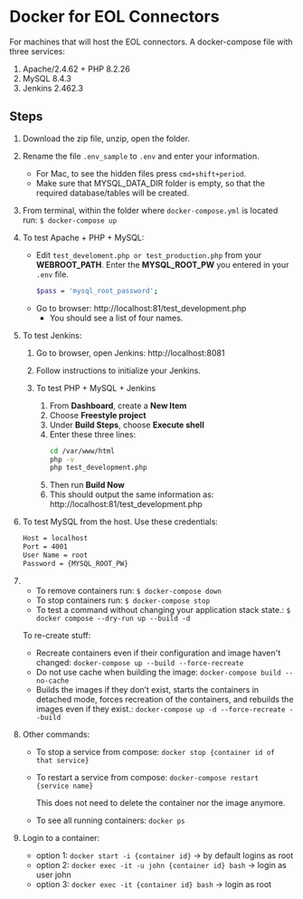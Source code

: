 # Docker for EOL Connectors

For machines that will host the EOL connectors.
A docker-compose file with three services:

1. Apache/2.4.62 + PHP 8.2.26
2. MySQL 8.4.3
3. Jenkins 2.462.3

## Steps

1. Download the zip file, unzip, open the folder.
2. Rename the file `.env_sample` to `.env` and enter your information.
   - For Mac, to see the hidden files press `cmd+shift+period`.
   - Make sure that MYSQL_DATA_DIR folder is empty, so that the required database/tables will be created.
3. From terminal, within the folder where `docker-compose.yml` is located run: `$ docker-compose up`
4. To test Apache + PHP + MySQL:
   - Edit `test_develoment.php or test_production.php` from your **WEBROOT_PATH**. Enter the **MYSQL_ROOT_PW** you entered in your `.env` file.
     ```sh
     $pass = 'mysql_root_password';
     ```
   - Go to browser: http://localhost:81/test_development.php
     - You should see a list of four names.
5. To test Jenkins:

   1. Go to browser, open Jenkins: http://localhost:8081
   2. Follow instructions to initialize your Jenkins.
   3. To test PHP + MySQL + Jenkins

      1. From **Dashboard**, create a **New Item**
      2. Choose **Freestyle project**
      3. Under **Build Steps**, choose **Execute shell**
      4. Enter these three lines:
         ```sh
         cd /var/www/html
         php -v
         php test_development.php
         ```
      5. Then run **Build Now**
      6. This should output the same information as: http://localhost:81/test_development.php

6. To test MySQL from the host. Use these credentials:
   ```sh
   Host = localhost
   Port = 4001
   User Name = root
   Password = {MYSQL_ROOT_PW}
   ```
7. - To remove containers run: `$ docker-compose down`
   - To stop containers run: `$ docker-compose stop`
   - To test a command without changing your application stack state.: `$ docker compose --dry-run up --build -d`

   To re-create stuff:

   - Recreate containers even if their configuration and image haven't changed: `docker-compose up --build --force-recreate`
   - Do not use cache when building the image: `docker-compose build --no-cache`
   - Builds the images if they don’t exist, starts the containers in detached mode, forces recreation of the containers, and rebuilds the images even if they exist.: `docker-compose up -d --force-recreate --build`

8. Other commands:

   - To stop a service from compose: `docker stop {container id of that service}`
   - To restart a service from compose: `docker-compose restart {service name}`

     This does not need to delete the container nor the image anymore.

   - To see all running containers: `docker ps`

9. Login to a container:

   - option 1: `docker start -i {container id}`
     -> by default logins as root
   - option 2: `docker exec -it -u john {container id} bash`
     -> login as user john
   - option 3: `docker exec -it {container id} bash`
     -> login as root
